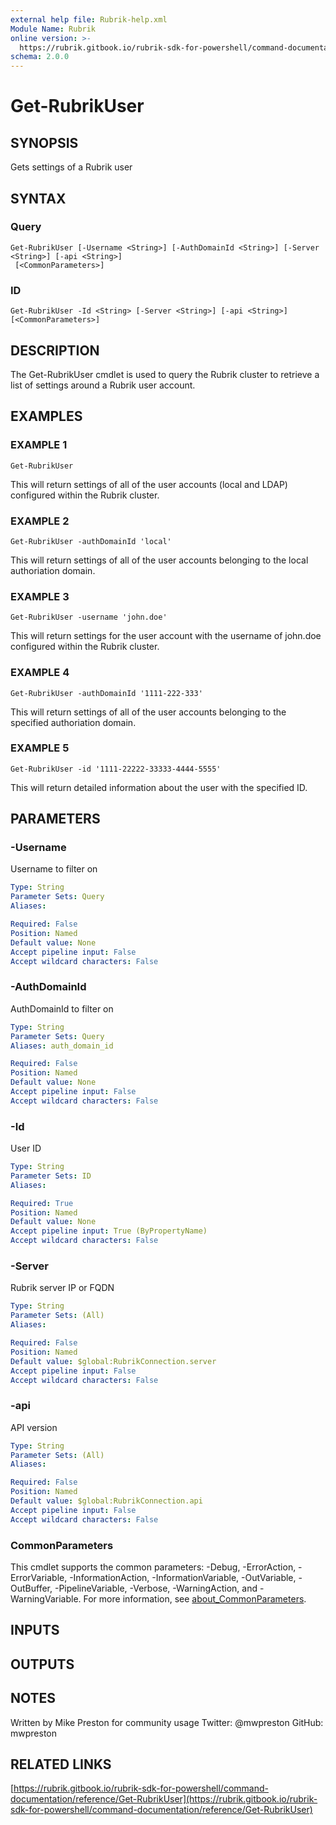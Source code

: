 ```yaml
---
external help file: Rubrik-help.xml
Module Name: Rubrik
online version: >-
  https://rubrik.gitbook.io/rubrik-sdk-for-powershell/command-documentation/reference/Get-RubrikUser
schema: 2.0.0
---
```


# Get-RubrikUser

## SYNOPSIS

Gets settings of a Rubrik user

## SYNTAX

### Query

```text
Get-RubrikUser [-Username <String>] [-AuthDomainId <String>] [-Server <String>] [-api <String>]
 [<CommonParameters>]
```

### ID

```text
Get-RubrikUser -Id <String> [-Server <String>] [-api <String>] [<CommonParameters>]
```

## DESCRIPTION

The Get-RubrikUser cmdlet is used to query the Rubrik cluster to retrieve a list of settings around a Rubrik user account.

## EXAMPLES

### EXAMPLE 1

```text
Get-RubrikUser
```

This will return settings of all of the user accounts \(local and LDAP\) configured within the Rubrik cluster.

### EXAMPLE 2

```text
Get-RubrikUser -authDomainId 'local'
```

This will return settings of all of the user accounts belonging to the local authoriation domain.

### EXAMPLE 3

```text
Get-RubrikUser -username 'john.doe'
```

This will return settings for the user account with the username of john.doe configured within the Rubrik cluster.

### EXAMPLE 4

```text
Get-RubrikUser -authDomainId '1111-222-333'
```

This will return settings of all of the user accounts belonging to the specified authoriation domain.

### EXAMPLE 5

```text
Get-RubrikUser -id '1111-22222-33333-4444-5555'
```

This will return detailed information about the user with the specified ID.

## PARAMETERS

### -Username

Username to filter on

```yaml
Type: String
Parameter Sets: Query
Aliases:

Required: False
Position: Named
Default value: None
Accept pipeline input: False
Accept wildcard characters: False
```

### -AuthDomainId

AuthDomainId to filter on

```yaml
Type: String
Parameter Sets: Query
Aliases: auth_domain_id

Required: False
Position: Named
Default value: None
Accept pipeline input: False
Accept wildcard characters: False
```

### -Id

User ID

```yaml
Type: String
Parameter Sets: ID
Aliases:

Required: True
Position: Named
Default value: None
Accept pipeline input: True (ByPropertyName)
Accept wildcard characters: False
```

### -Server

Rubrik server IP or FQDN

```yaml
Type: String
Parameter Sets: (All)
Aliases:

Required: False
Position: Named
Default value: $global:RubrikConnection.server
Accept pipeline input: False
Accept wildcard characters: False
```

### -api

API version

```yaml
Type: String
Parameter Sets: (All)
Aliases:

Required: False
Position: Named
Default value: $global:RubrikConnection.api
Accept pipeline input: False
Accept wildcard characters: False
```

### CommonParameters

This cmdlet supports the common parameters: -Debug, -ErrorAction, -ErrorVariable, -InformationAction, -InformationVariable, -OutVariable, -OutBuffer, -PipelineVariable, -Verbose, -WarningAction, and -WarningVariable. For more information, see [about\_CommonParameters](http://go.microsoft.com/fwlink/?LinkID=113216).

## INPUTS

## OUTPUTS

## NOTES

Written by Mike Preston for community usage Twitter: @mwpreston GitHub: mwpreston

## RELATED LINKS

[https://rubrik.gitbook.io/rubrik-sdk-for-powershell/command-documentation/reference/Get-RubrikUser](https://rubrik.gitbook.io/rubrik-sdk-for-powershell/command-documentation/reference/Get-RubrikUser)

